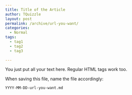 ```yaml
---
title: Title of the Article
author: TQuizzle
layout: post
permalink: /archive/url-you-want/
categories:
  - Normal
tags:
  - tag1
  - tag2
  - tag3
  
---
```


You just put all your text here. Regular HTML tags work too.

When saving this file, name the file accordingly:

```
YYYY-MM-DD-url-you-want.md

```

